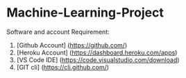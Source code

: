 # Machine-Learning-Project

Software and account Requirement:

1.  [Github Account] (https://github.com/)
2.  [Heroku Account] (https://dashboard.heroku.com/apps)
3.  [VS Code IDE] (https://code.visualstudio.com/download)
4.  [GIT cli]  (https://cli.github.com/)





